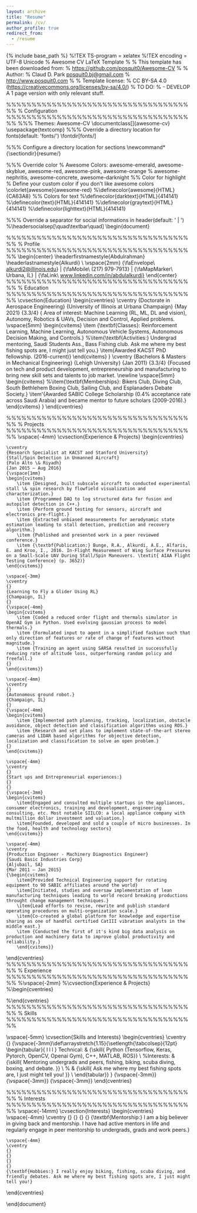 ```yaml
---
layout: archive
title: "Resume"
permalink: /cv/
author_profile: true
redirect_from:
  - /resume
---
```


{% include base_path %}
%!TEX TS-program = xelatex
%!TEX encoding = UTF-8 Unicode
% Awesome CV LaTeX Template
%
% This template has been downloaded from:
% https://github.com/posquit0/Awesome-CV
%
% Author:
% Claud D. Park <posquit0.bj@gmail.com>
% http://www.posquit0.com
%
% Template license:
% CC BY-SA 4.0 (https://creativecommons.org/licenses/by-sa/4.0/)
% 	TO DO:
%	- DEVELOP A 1 page version with only relevant stuff. 


%%%%%%%%%%%%%%%%%%%%%%%%%%%%%%%%%%%%%%
%     Configuration
%%%%%%%%%%%%%%%%%%%%%%%%%%%%%%%%%%%%%%
%%% Themes: Awesome-CV
\documentclass[]{awesome-cv}
\usepackage{textcomp}
%%% Override a directory location for fonts(default: 'fonts/')
\fontdir[fonts/]

%%% Configure a directory location for sections
\newcommand*{\sectiondir}{resume/}

%%% Override color
% Awesome Colors: awesome-emerald, awesome-skyblue, awesome-red, awesome-pink, awesome-orange
%                 awesome-nephritis, awesome-concrete, awesome-darknight
%% Color for highlight
% Define your custom color if you don't like awesome colors
\colorlet{awesome}{awesome-red}
%\definecolor{awesome}{HTML}{CA63A8}
%% Colors for text
%\definecolor{darktext}{HTML}{414141}
%\definecolor{text}{HTML}{414141}
%\definecolor{graytext}{HTML}{414141}
%\definecolor{lighttext}{HTML}{414141}

%%% Override a separator for social informations in header(default: ' | ')
%\headersocialsep[\quad\textbar\quad]
    \begin{document}

%%%%%%%%%%%%%%%%%%%%%%%%%%%%%%%%%%%%%%
%     Profile
%%%%%%%%%%%%%%%%%%%%%%%%%%%%%%%%%%%%%%
\begin{center}
	\headerfirstnamestyle{Abdulrahman} \headerlastnamestyle{Alkurdi} \\
	\vspace{2mm}
	{\faEnvelope\ alkurdi2@illinois.edu} | {\faMobile\ (217) 979-7913} | {\faMapMarker\ Urbana, IL} | {\faLink\ www.linkedin.com/in/abdulalkurdi}
\end{center}
%%%%%%%%%%%%%%%%%%%%%%%%%%%%%%%%%%%%%%
%     Education
%%%%%%%%%%%%%%%%%%%%%%%%%%%%%%%%%%%%%%
\cvsection{Education}
\begin{cventries}
	\cventry
	{Doctorate in Aerospace Engineering}
	{University of Illinois at Urbana Champaign}
	{May 2021}
	{3.3/4}
	{ Area of interest:  Machine Learning (RL, ML, DL and vision), Autonomy, Robotics \& UAVs, Decision and Control, Applied problems. 
	\vspace{5mm}
	\begin{cvitems}
		\item {\textbf{Classes}: Reinforcement Learning, Machine Learning, Autonomous Vehicle Systems, Autonomous Decision Making, and Controls.}
		%\item{\textbf{Activities:} Undergrad mentoring, Saudi Students Ass., Bass Fishing club. Ask me where my best fishing spots are, I might just tell you.}
		\item{Awarded KACST PhD fellowship. (2016-current)}
	\end{cvitems}
	}
	\cventry
	{Bachelors \& Masters in Mechanical Engineering}
	{Lehigh University}
	{Jan 2011}
	{3.3/4}
	{Focused on tech and product development, entrepreneurship and manufacturing to bring new skill sets and talents to job market. \newline
	\vspace{5mm}
	\begin{cvitems}
		%\item{\textbf{Memberships}: Bikers Club, Diving Club, South Bethlehem Boxing Club, Sailing Club, and Esplanaders Debate Society.}
		\item'{Awarded SABIC College Scholarship (0.4\% acceptance rate across Saudi Arabia) and became mentor to future scholars (2009-2016).}
	\end{cvitems}
	}
\end{cventries}


%%%%%%%%%%%%%%%%%%%%%%%%%%%%%%%%%%%%%%
%     Projects
%%%%%%%%%%%%%%%%%%%%%%%%%%%%%%%%%%%%%%
\vspace{-4mm}
\cvsection{Experience \& Projects}
\begin{cventries}
	
	\cventry
	{Research Specialist at KACST and Stanford University}
	{Stall/Spin Detection in Unmanned Aircraft}
	{Palo Alto \& Riyadh}
	{Jan 2015 – Aug 2016}
	{\vspace{1mm}
	\begin{cvitems}
		\item {Designed, built subscale aircraft to conducted experimental stall \& spin research by flowfield visualization and characterization.}
		\item {Programmed DAQ to log structured data for fusion and autopilot detection in C++.}
		\item {Perform ground testing for sensors, aircraft and electronics pre-flight.}
		\item {Extracted unbiased measurements for aerodynamic state estimation leading to stall detection, prediction and recovery algorithm.}
		\item {Published and presented work in a peer reviewed conference.}
		\item {\textbf{Publication:} Bunge, R.A., Alkurdi, A.E., Alfaris, E. and Kroo, I., 2016. In-Flight Measurement of Wing Surface Pressures on a Small-Scale UAV During Stall/Spin Maneuvers. \textit{ AIAA Flight Testing Conference} (p. 3652)}
	\end{cvitems}}

	\vspace{-3mm}
	\cventry
	{}
	{Learning to Fly a Glider Using RL}
	{Champaign, IL}
	{}
	{\vspace{-4mm}
	\begin{cvitems}
		\item {Coded a reduced order flight and thermals simulator in OpenAI Gym in Python. Used evolving gaussian process to model thermals.}
		\item {Formulated input to agent in a simplified fashion such that only direction of features or rate of change of features without magnitude.}
		\item {Training an agent using SARSA resulted in successfully reducing rate of altitude loss, outperforming random policy and freefall.}
	{}
	\end{cvitems}}

	\vspace{-4mm}
	\cventry
	{}
	{Autonomous ground robot.}
	{Champaign, IL}
	{}
	{\vspace{-4mm}
	\begin{cvitems}
		\item {Implemented path planning, tracking, localization, obstacle avoidance, object detection and classification algorithms using ROS.}
		\item {Research and set plans to implement state-of-the-art stereo cameras and LIDAR based algorithms for objective detection, localization and classification to solve an open problem.}
	{}
	\end{cvitems}}
	
	\vspace{-4mm}
	\cventry
	{}
	{Start ups and Entrepreneurial experiences:}
	{}
	{}
	{\vspace{-3mm}
	\begin{cvitems}
		\item{Engaged and consulted multiple startups in the appliances, consumer electronics, training and development, engineering consulting, etc. Most notable SIILCO: a local appliance company with multmillion dollar investment and valuation.}
		\item{Founded, developed and sold a couple of micro businesses. In the food, health and technology sectors}
	\end{cvitems}}
	
	\vspace{-4mm}
	\cventry
	{Production Engineer - Machinery Diagnostics Engineer}
	{Saudi Basic Industries Corp}
	{Aljubail, SA}
	{Mar 2011 – Jan 2015}
	{\begin{cvitems}
		\item{Provided Technical Engineering support for rotating equipment to 90 SABIC affiliates around the world}
		\item{Initiated, studies and oversaw implementation of lean manufacturing techniques leading to world record breaking productions throught change management techniques.}
		\item{Lead efforts to revise, rewrite and publish standard operating procedures on multi-organization scale.}
		\item{Co-created a global platform for knowledge and expertise sharing as one of handful certified CatIII vibration analysts in the middle east.}
		\item {Conducted the first of it's kind big data analysis on production and machinery data to improve global productivity and reliability.}
		\end{cvitems}}
\end{cventries}
%%%%%%%%%%%%%%%%%%%%%%%%%%%%%%%%%%%%%%
%     Experience
%%%%%%%%%%%%%%%%%%%%%%%%%%%%%%%%%%%%%%
%\vspace{-2mm}
%\cvsection{Experience \& Projects}
%\begin{cventries}
	
			
%\end{cventries}
%%%%%%%%%%%%%%%%%%%%%%%%%%%%%%%%%%%%%%
%     Skills
%%%%%%%%%%%%%%%%%%%%%%%%%%%%%%%%%%%%%%

\vspace{-5mm}
\cvsection{Skills and Interests}
\begin{cventries}
	\cventry
	{}
	{\vspace{-3mm}\def\arraystretch{1.15}{\setlength{\tabcolsep}{12pt} \begin{tabular}{ l  l l }
		Technical:  & {\skill{ Python (Tensorflow, Keras, Pytorch, OpenCV, Openai Gym), C++, MATLAB, ROS}} \\
		%Interests:  & {\skill{ Mentoring undergrads and peers, fishing, biking, scuba diving, boxing, and debate. }} \\
		%   & {\skill{ Ask me where my best fishing spots are, I just might tell you! }} \\
		\end{tabular}}
	}
	{\vspace{-3mm}}
	{\vspace{-3mm}}
	{\vspace{-3mm}}
\end{cventries}


%%%%%%%%%%%%%%%%%%%%%%%%%%%%%%%%%%%%%%
%     Interests
%%%%%%%%%%%%%%%%%%%%%%%%%%%%%%%%%%%%%%
\vspace{-14mm}
\cvsection{Interests}
\begin{cventries}
	\vspace{-4mm}
	\cventry
	{}
	{}
	{}
	{}
	{\textbf{Mentorship:} I am a big believer in giving back and mentorship. I have had active mentors in life and regularly engage in peer mentorship to undergrads, grads and work peers.}
	
	\vspace{-4mm}
	\cventry
	{}
	{}
	{}
	{}
	{\textbf{Hobbies:} I really enjoy biking, fishing, scuba diving, and friendly debates. Ask me where my best fishing spots are, I just might tell you!}
	
\end{cventries}

\end{document}
